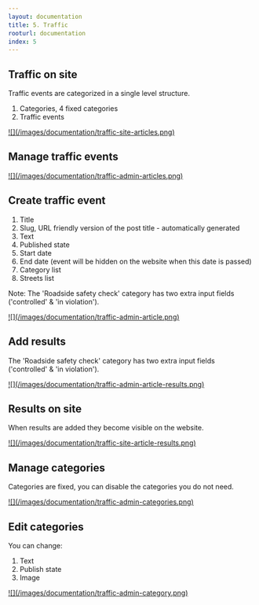 ```yaml
---
layout: documentation
title: 5. Traffic
rooturl: documentation
index: 5
---
```


## Traffic on site

Traffic events are categorized in a single level structure.

1. Categories, 4 fixed categories
2. Traffic events

<a href="/images/documentation/traffic-site-articles.png" data-gallery="enabled">
![](/images/documentation/traffic-site-articles.png)
</a>

## Manage traffic events

<a href="/images/documentation/traffic-admin-articles.png" data-gallery="enabled">
![](/images/documentation/traffic-admin-articles.png)
</a>

## Create traffic event

1. Title
2. Slug, URL friendly version of the post title - automatically generated
3. Text
4. Published state
5. Start date
6. End date (event will be hidden on the website when this date is passed)
7. Category list
8. Streets list

Note: The 'Roadside safety check' category has two extra input fields ('controlled' & 'in violation').

<a href="/images/documentation/traffic-admin-article.png" data-gallery="enabled">
![](/images/documentation/traffic-admin-article.png)
</a>

## Add results

The 'Roadside safety check' category has two extra input fields ('controlled' & 'in violation').

<a href="/images/documentation/traffic-admin-article-results.png" data-gallery="enabled">
![](/images/documentation/traffic-admin-article-results.png)
</a>

## Results on site

When results are added they become visible on the website.

<a href="/images/documentation/traffic-site-article-results.png" data-gallery="enabled">
![](/images/documentation/traffic-site-article-results.png)
</a>

## Manage categories

Categories are fixed, you can disable the categories you do not need.

<a href="/images/documentation/traffic-admin-categories.png" data-gallery="enabled">
![](/images/documentation/traffic-admin-categories.png)
</a>

## Edit categories

You can change:

1. Text
2. Publish state
3. Image

<a href="/images/documentation/traffic-admin-category.png" data-gallery="enabled">
![](/images/documentation/traffic-admin-category.png)
</a>
